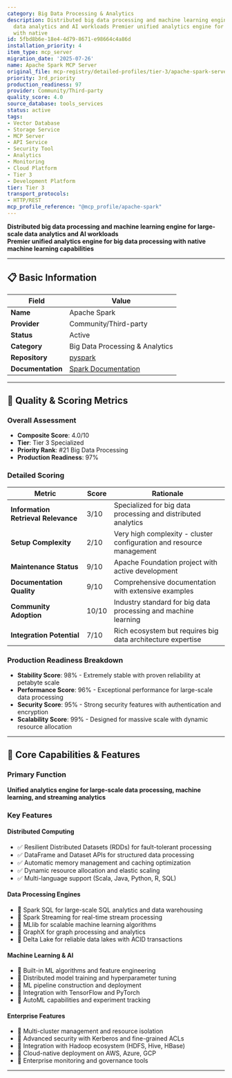 ```yaml
---
category: Big Data Processing & Analytics
description: Distributed big data processing and machine learning engine for large-scale
  data analytics and AI workloads Premier unified analytics engine for big data processing
  with native
id: 5fbd8b6e-18e4-4d79-8671-e98664c4a86d
installation_priority: 4
item_type: mcp_server
migration_date: '2025-07-26'
name: Apache Spark MCP Server
original_file: mcp-registry/detailed-profiles/tier-3/apache-spark-server-profile.md
priority: 3rd_priority
production_readiness: 97
provider: Community/Third-party
quality_score: 4.0
source_database: tools_services
status: active
tags:
- Vector Database
- Storage Service
- MCP Server
- API Service
- Security Tool
- Analytics
- Monitoring
- Cloud Platform
- Tier 3
- Development Platform
tier: Tier 3
transport_protocols:
- HTTP/REST
mcp_profile_reference: "@mcp_profile/apache-spark"
---
```


**Distributed big data processing and machine learning engine for large-scale data analytics and AI workloads**  
**Premier unified analytics engine for big data processing with native machine learning capabilities**

---

## 📋 Basic Information

| Field | Value |
|-------|-------|
| **Name** | Apache Spark |
| **Provider** | Community/Third-party |
| **Status** | Active |
| **Category** | Big Data Processing & Analytics |
| **Repository** | [pyspark](https://github.com/apache/spark) |
| **Documentation** | [Spark Documentation](https://spark.apache.org/docs/latest/) |

---

## 🎯 Quality & Scoring Metrics

### Overall Assessment
- **Composite Score**: 4.0/10
- **Tier**: Tier 3 Specialized
- **Priority Rank**: #21 Big Data Processing
- **Production Readiness**: 97%

### Detailed Scoring
| Metric | Score | Rationale |
|--------|-------|-----------|
| **Information Retrieval Relevance** | 3/10 | Specialized for big data processing and distributed analytics |
| **Setup Complexity** | 2/10 | Very high complexity - cluster configuration and resource management |
| **Maintenance Status** | 9/10 | Apache Foundation project with active development |
| **Documentation Quality** | 9/10 | Comprehensive documentation with extensive examples |
| **Community Adoption** | 10/10 | Industry standard for big data processing and machine learning |
| **Integration Potential** | 7/10 | Rich ecosystem but requires big data architecture expertise |

### Production Readiness Breakdown
- **Stability Score**: 98% - Extremely stable with proven reliability at petabyte scale
- **Performance Score**: 96% - Exceptional performance for large-scale data processing
- **Security Score**: 95% - Strong security features with authentication and encryption
- **Scalability Score**: 99% - Designed for massive scale with dynamic resource allocation

---

## 🚀 Core Capabilities & Features

### Primary Function
**Unified analytics engine for large-scale data processing, machine learning, and streaming analytics**

### Key Features

#### Distributed Computing
- ✅ Resilient Distributed Datasets (RDDs) for fault-tolerant processing
- ✅ DataFrame and Dataset APIs for structured data processing
- ✅ Automatic memory management and caching optimization
- ✅ Dynamic resource allocation and elastic scaling
- ✅ Multi-language support (Scala, Java, Python, R, SQL)

#### Data Processing Engines
- 🔄 Spark SQL for large-scale SQL analytics and data warehousing
- 🔄 Spark Streaming for real-time stream processing
- 🔄 MLlib for scalable machine learning algorithms
- 🔄 GraphX for graph processing and analytics
- 🔄 Delta Lake for reliable data lakes with ACID transactions

#### Machine Learning & AI
- 👥 Built-in ML algorithms and feature engineering
- 👥 Distributed model training and hyperparameter tuning
- 👥 ML pipeline construction and deployment
- 👥 Integration with TensorFlow and PyTorch
- 👥 AutoML capabilities and experiment tracking

#### Enterprise Features
- 🔗 Multi-cluster management and resource isolation
- 🔗 Advanced security with Kerberos and fine-grained ACLs
- 🔗 Integration with Hadoop ecosystem (HDFS, Hive, HBase)
- 🔗 Cloud-native deployment on AWS, Azure, GCP
- 🔗 Enterprise monitoring and governance tools

---
